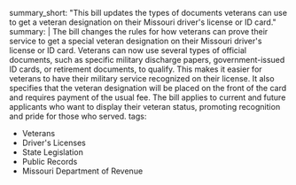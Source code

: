 summary_short: "This bill updates the types of documents veterans can use to get a veteran designation on their Missouri driver's license or ID card."
summary: |
  The bill changes the rules for how veterans can prove their service to get a special veteran designation on their Missouri driver's license or ID card. Veterans can now use several types of official documents, such as specific military discharge papers, government-issued ID cards, or retirement documents, to qualify. This makes it easier for veterans to have their military service recognized on their license. It also specifies that the veteran designation will be placed on the front of the card and requires payment of the usual fee. The bill applies to current and future applicants who want to display their veteran status, promoting recognition and pride for those who served.
tags:
  - Veterans
  - Driver's Licenses
  - State Legislation
  - Public Records
  - Missouri Department of Revenue
